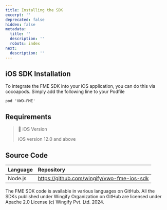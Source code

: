 ```yaml
---
title: Installing the SDK
excerpt: ''
deprecated: false
hidden: false
metadata:
  title: ''
  description: ''
  robots: index
next:
  description: ''
---
```

## iOS SDK Installation

To integrate the FME SDK into your iOS application, you can do this via cocoapods. Simply add the following line to your Podfile

```shell Bash
pod 'VWO-FME'
```

## Requirements

> 📘 iOS Version
> 
> iOS version 12.0 and above

## Source Code

| Language | Repository                                   |
| :------- | :------------------------------------------- |
| Node.js  | <https://github.com/wingify/vwo-fme-ios-sdk> |

The FME SDK code is available in various languages on GitHub. All the SDKs published under Wingify Organization on GitHub are licensed under Apache 2.0 License (c) Wingify Pvt. Ltd. 2024.